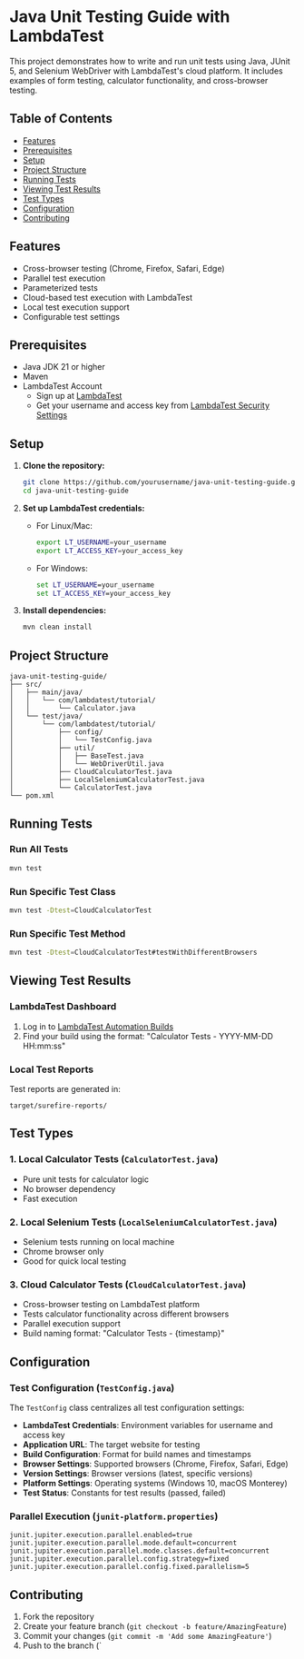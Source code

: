# Java Unit Testing Guide with LambdaTest

This project demonstrates how to write and run unit tests using Java, JUnit 5, and Selenium WebDriver with LambdaTest's cloud platform. It includes examples of form testing, calculator functionality, and cross-browser testing.

## Table of Contents
- [Features](#features)
- [Prerequisites](#prerequisites)
- [Setup](#setup)
- [Project Structure](#project-structure)
- [Running Tests](#running-tests)
- [Viewing Test Results](#viewing-test-results)
- [Test Types](#test-types)
- [Configuration](#configuration)
- [Contributing](#contributing)

## Features
- Cross-browser testing (Chrome, Firefox, Safari, Edge)
- Parallel test execution
- Parameterized tests
- Cloud-based test execution with LambdaTest
- Local test execution support
- Configurable test settings

## Prerequisites
- Java JDK 21 or higher
- Maven
- LambdaTest Account
  - Sign up at [LambdaTest](https://www.lambdatest.com/signup)
  - Get your username and access key from [LambdaTest Security Settings](https://accounts.lambdatest.com/security/username-accesskey)

## Setup

1. **Clone the repository:**
   ```bash
   git clone https://github.com/yourusername/java-unit-testing-guide.git
   cd java-unit-testing-guide
   ```

2. **Set up LambdaTest credentials:**
   - For Linux/Mac:
     ```bash
     export LT_USERNAME=your_username
     export LT_ACCESS_KEY=your_access_key
     ```
   - For Windows:
     ```cmd
     set LT_USERNAME=your_username
     set LT_ACCESS_KEY=your_access_key
     ```

3. **Install dependencies:**
   ```bash
   mvn clean install
   ```

## Project Structure
```
java-unit-testing-guide/
├── src/
│   ├── main/java/
│   │   └── com/lambdatest/tutorial/
│   │       └── Calculator.java
│   └── test/java/
│       └── com/lambdatest/tutorial/
│           ├── config/
│           │   └── TestConfig.java
│           ├── util/
│           │   ├── BaseTest.java
│           │   └── WebDriverUtil.java
│           ├── CloudCalculatorTest.java
│           ├── LocalSeleniumCalculatorTest.java
│           └── CalculatorTest.java
└── pom.xml
```

## Running Tests

### Run All Tests
```bash
mvn test
```

### Run Specific Test Class
```bash
mvn test -Dtest=CloudCalculatorTest
```

### Run Specific Test Method
```bash
mvn test -Dtest=CloudCalculatorTest#testWithDifferentBrowsers
```

## Viewing Test Results

### LambdaTest Dashboard
1. Log in to [LambdaTest Automation Builds](https://automation.lambdatest.com/build?pageType=build)
2. Find your build using the format: "Calculator Tests - YYYY-MM-DD HH:mm:ss"

### Local Test Reports
Test reports are generated in:
```
target/surefire-reports/
```

## Test Types

### 1. Local Calculator Tests (`CalculatorTest.java`)
- Pure unit tests for calculator logic
- No browser dependency
- Fast execution

### 2. Local Selenium Tests (`LocalSeleniumCalculatorTest.java`)
- Selenium tests running on local machine
- Chrome browser only
- Good for quick local testing

### 3. Cloud Calculator Tests (`CloudCalculatorTest.java`)
- Cross-browser testing on LambdaTest platform
- Tests calculator functionality across different browsers
- Parallel execution support
- Build naming format: "Calculator Tests - {timestamp}"

## Configuration

### Test Configuration (`TestConfig.java`)
The `TestConfig` class centralizes all test configuration settings:

- **LambdaTest Credentials**: Environment variables for username and access key
- **Application URL**: The target website for testing
- **Build Configuration**: Format for build names and timestamps
- **Browser Settings**: Supported browsers (Chrome, Firefox, Safari, Edge)
- **Version Settings**: Browser versions (latest, specific versions)
- **Platform Settings**: Operating systems (Windows 10, macOS Monterey)
- **Test Status**: Constants for test results (passed, failed)

### Parallel Execution (`junit-platform.properties`)
```properties
junit.jupiter.execution.parallel.enabled=true
junit.jupiter.execution.parallel.mode.default=concurrent
junit.jupiter.execution.parallel.mode.classes.default=concurrent
junit.jupiter.execution.parallel.config.strategy=fixed
junit.jupiter.execution.parallel.config.fixed.parallelism=5
```

## Contributing
1. Fork the repository
2. Create your feature branch (`git checkout -b feature/AmazingFeature`)
3. Commit your changes (`git commit -m 'Add some AmazingFeature'`)
4. Push to the branch (`